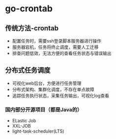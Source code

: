 # go-crontab
## 传统方法-crontab
- 配置任务时，需要ssh登录脚本服务器进行操作
- 服务器宕机，任务将终止调度，需要人工迁移
- 排查问题低效，无法方便的查看任务状态与错误输出

## 分布式任务调度
- 可视化web后台，方便进行任务管理
- 分布式架构、集群化调度，不存在单点故障
- 追踪任务执行状态，采集任务输出，可视化log查看

### 国内部分开源项目（都是Java的）
- ELastic Job
- XXL-JOB
- light-task-scheduler(LTS)

